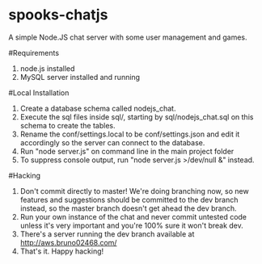spooks-chatjs
================

A simple Node.JS chat server with some user management and games.

#Requirements
1. node.js installed
2. MySQL server installed and running

#Local Installation
1. Create a database schema called nodejs_chat.
2. Execute the sql files inside sql/, starting by sql/nodejs_chat.sql on this schema to create the tables.
3. Rename the conf/settings.local to be conf/settings.json and edit it accordingly so the server can connect to the database.
4. Run "node server.js" on command line in the main project folder
5. To suppress console output, run "node server.js >/dev/null &" instead.

#Hacking
1. Don't commit directly to master! We're doing branching now, so new features and suggestions should be committed to the dev branch instead, so the master branch doesn't get ahead the dev branch.
2. Run your own instance of the chat and never commit untested code unless it's very important and you're 100% sure it won't break dev.
3. There's a server running the dev branch available at http://aws.bruno02468.com/
4. That's it. Happy hacking!
